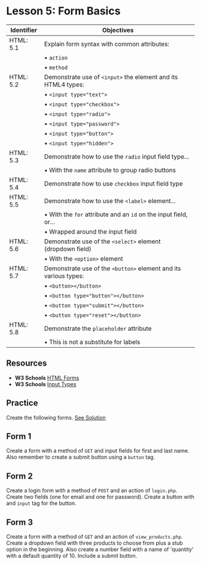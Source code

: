 # Lesson 5: Form Basics

Identifier   | Objectives
-------------|------------
HTML: 5.1    | Explain form syntax with common attributes:
             | &bull; `action`
             | &bull; `method`
HTML: 5.2    | Demonstrate use of `<input>` the element and its HTML4 types:
             | &bull; `<input type="text">`
             | &bull; `<input type="checkbox">`
             | &bull; `<input type="radio">`
             | &bull; `<input type="password">`
             | &bull; `<input type="button">`
             | &bull; `<input type="hidden">`
HTML: 5.3    | Demonstrate how to use the `radio` input field type...
             | &bull; With the `name` attribute to group radio buttons
HTML: 5.4    | Demonstrate how to use `checkbox` input field type
HTML: 5.5    | Demonstrate how to use the `<label>` element...
             | &bull; With the `for` attribute and an `id` on the input field, or...
             | &bull; Wrapped around the input field
HTML: 5.6    | Demonstrate use of the `<select>` element (dropdown field)
             | &bull; With the `<option>` element
HTML: 5.7    | Demonstrate use of the `<button>` element and its various types:
             | &bull; `<button></button>`
             | &bull; `<button type="button"></button>`
             | &bull; `<button type="submit"></button>`
             | &bull; `<button type="reset"></button>`
HTML: 5.8    | Demonstrate the `placeholder` attribute
             | &bull; This is not a substitute for labels 

## Resources

- __W3 Schools__ [HTML Forms](http://www.w3schools.com/html/html_forms.asp)
- __W3 Schools__ [Input Types](http://www.w3schools.com/html/html_form_input_types.asp)

## Practice 

Create the following forms. [See Solution](solution.md)

## Form 1
Create a form with a method of `GET` and input fields for first and last name. Also remember to create a submit button using a `button` tag.

## Form 2
Create a login form with a method of `POST` and an action of `login.php`. Create two fields (one for email and one for password). Create a button with and `input` tag for the button.

## Form 3
Create a form with a method of `GET` and an action of `view_products.php`. Create a dropdown field with three products to choose from plus a stub option in the beginning. Also create a number field with a name of 'quantity' with a default quantity of 10. Include a submit button.
